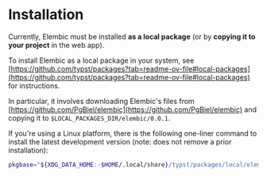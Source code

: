 # Installation

Currently, Elembic must be installed **as a local package** (or by **copying it to your project** in the web app).

To install Elembic as a local package in your system, see [https://github.com/typst/packages?tab=readme-ov-file#local-packages](https://github.com/typst/packages?tab=readme-ov-file#local-packages) for instructions.

In particular, it involves downloading Elembic's files from [https://github.com/PgBiel/elembic](https://github.com/PgBiel/elembic) and copying it to `$LOCAL_PACKAGES_DIR/elembic/0.0.1`.

If you're using a Linux platform, there is the following one-liner command to install the latest development version (note: does not remove a prior installation):

```sh
pkgbase="${XDG_DATA_HOME:-$HOME/.local/share}/typst/packages/local/elembic" && mkdir -p "$pkgbase/0.0.1" && curl -L https://github.com/PgBiel/elembic/archive/main.tar.gz | tar xz --strip-components=1 --directory="$pkgbase/0.0.1"
```
